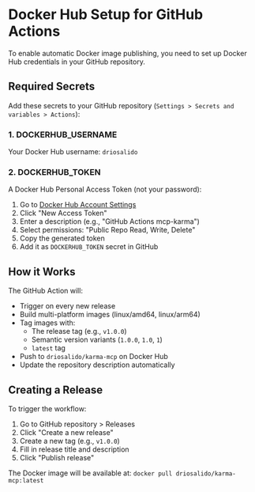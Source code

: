 # Docker Hub Setup for GitHub Actions

To enable automatic Docker image publishing, you need to set up Docker Hub credentials in your GitHub repository.

## Required Secrets

Add these secrets to your GitHub repository (`Settings > Secrets and variables > Actions`):

### 1. DOCKERHUB_USERNAME
Your Docker Hub username: `driosalido`

### 2. DOCKERHUB_TOKEN
A Docker Hub Personal Access Token (not your password):

1. Go to [Docker Hub Account Settings](https://hub.docker.com/settings/security)
2. Click "New Access Token"
3. Enter a description (e.g., "GitHub Actions mcp-karma")
4. Select permissions: "Public Repo Read, Write, Delete"
5. Copy the generated token
6. Add it as `DOCKERHUB_TOKEN` secret in GitHub

## How it Works

The GitHub Action will:
- Trigger on every new release
- Build multi-platform images (linux/amd64, linux/arm64)
- Tag images with:
  - The release tag (e.g., `v1.0.0`)
  - Semantic version variants (`1.0.0`, `1.0`, `1`)
  - `latest` tag
- Push to `driosalido/karma-mcp` on Docker Hub
- Update the repository description automatically

## Creating a Release

To trigger the workflow:
1. Go to GitHub repository > Releases
2. Click "Create a new release"
3. Create a new tag (e.g., `v1.0.0`)
4. Fill in release title and description
5. Click "Publish release"

The Docker image will be available at: `docker pull driosalido/karma-mcp:latest`
